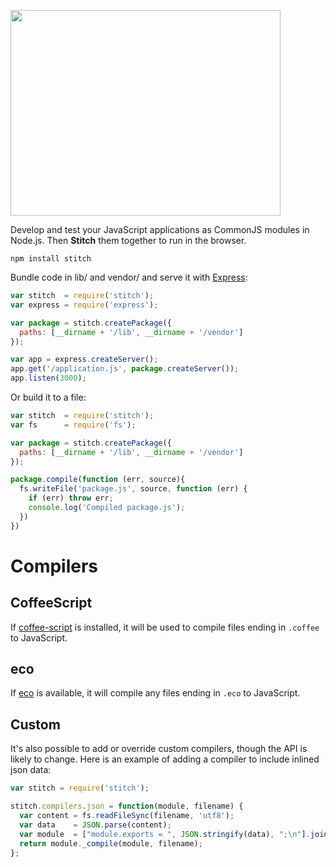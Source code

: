 <img src="https://github.com/downloads/sstephenson/stitch/logo.jpg"
width=432 height=329>

Develop and test your JavaScript applications as CommonJS modules in
Node.js. Then __Stitch__ them together to run in the browser.

    npm install stitch

Bundle code in lib/ and vendor/ and serve it with [Express](http://expressjs.com/):

``` js
var stitch  = require('stitch');
var express = require('express');

var package = stitch.createPackage({
  paths: [__dirname + '/lib', __dirname + '/vendor']
});

var app = express.createServer();
app.get('/application.js', package.createServer());
app.listen(3000);
```

Or build it to a file:

``` js
var stitch  = require('stitch');
var fs      = require('fs');

var package = stitch.createPackage({
  paths: [__dirname + '/lib', __dirname + '/vendor']
});

package.compile(function (err, source){
  fs.writeFile('package.js', source, function (err) {
    if (err) throw err;
    console.log('Compiled package.js');
  })
})
```

# Compilers

## CoffeeScript

If [coffee-script](https://github.com/jashkenas/coffee-script) is
installed, it will be used to compile files ending in `.coffee` to 
JavaScript.

## eco

If [eco](https://github.com/sstephenson/eco.git) is available, it
will compile any files ending in `.eco` to JavaScript.

## Custom

It's also possible to add or override custom compilers, though the 
API is likely to change. Here is an example of adding a compiler to
include inlined json data:

``` js
var stitch = require('stitch');

stitch.compilers.json = function(module, filename) {
  var content = fs.readFileSync(filename, 'utf8');
  var data    = JSON.parse(content);
  var module  = ["module.exports = ", JSON.stringify(data), ";\n"].join("");
  return module._compile(module, filename);
};
```
